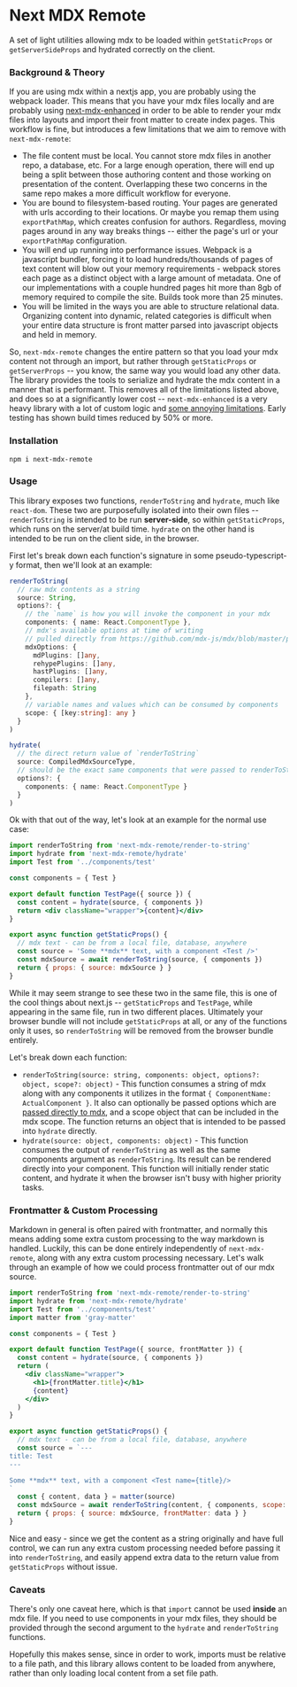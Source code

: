 # Next MDX Remote

A set of light utilities allowing mdx to be loaded within `getStaticProps` or `getServerSideProps` and hydrated correctly on the client.

### Background & Theory

If you are using mdx within a nextjs app, you are probably using the webpack loader. This means that you have your mdx files locally and are probably using [next-mdx-enhanced](https://github.com/hashicorp/next-mdx-enhanced) in order to be able to render your mdx files into layouts and import their front matter to create index pages. This workflow is fine, but introduces a few limitations that we aim to remove with `next-mdx-remote`:

- The file content must be local. You cannot store mdx files in another repo, a database, etc. For a large enough operation, there will end up being a split between those authoring content and those working on presentation of the content. Overlapping these two concerns in the same repo makes a more difficult workflow for everyone.
- You are bound to filesystem-based routing. Your pages are generated with urls according to their locations. Or maybe you remap them using `exportPathMap`, which creates confusion for authors. Regardless, moving pages around in any way breaks things -- either the page's url or your `exportPathMap` configuration.
- You will end up running into performance issues. Webpack is a javascript bundler, forcing it to load hundreds/thousands of pages of text content will blow out your memory requirements - webpack stores each page as a distinct object with a large amount of metadata. One of our implementations with a couple hundred pages hit more than 8gb of memory required to compile the site. Builds took more than 25 minutes.
- You will be limited in the ways you are able to structure relational data. Organizing content into dynamic, related categories is difficult when your entire data structure is front matter parsed into javascript objects and held in memory.

So, `next-mdx-remote` changes the entire pattern so that you load your mdx content not through an import, but rather through `getStaticProps` or `getServerProps` -- you know, the same way you would load any other data. The library provides the tools to serialize and hydrate the mdx content in a manner that is performant. This removes all of the limitations listed above, and does so at a significantly lower cost -- `next-mdx-enhanced` is a very heavy library with a lot of custom logic and [some annoying limitations](https://github.com/hashicorp/next-mdx-enhanced/issues/17). Early testing has shown build times reduced by 50% or more.

### Installation

```
npm i next-mdx-remote
```

### Usage

This library exposes two functions, `renderToString` and `hydrate`, much like `react-dom`. These two are purposefully isolated into their own files -- `renderToString` is intended to be run **server-side**, so within `getStaticProps`, which runs on the server/at build time. `hydrate` on the other hand is intended to be run on the client side, in the browser.

First let's break down each function's signature in some pseudo-typescript-y format, then we'll look at an example:

```typescript
renderToString(
  // raw mdx contents as a string
  source: String,
  options?: {
    // the `name` is how you will invoke the component in your mdx
    components: { name: React.ComponentType },
    // mdx's available options at time of writing
    // pulled directly from https://github.com/mdx-js/mdx/blob/master/packages/mdx/index.js
    mdxOptions: {
      mdPlugins: []any,
      rehypePlugins: []any,
      hastPlugins: []any,
      compilers: []any,
      filepath: String
    },
    // variable names and values which can be consumed by components
    scope: { [key:string]: any }
  }
)
```

```typescript
hydrate(
  // the direct return value of `renderToString`
  source: CompiledMdxSourceType,
  // should be the exact same components that were passed to renderToString
  options?: {
    components: { name: React.ComponentType }
  }
)
```

Ok with that out of the way, let's look at an example for the normal use case:

```jsx
import renderToString from 'next-mdx-remote/render-to-string'
import hydrate from 'next-mdx-remote/hydrate'
import Test from '../components/test'

const components = { Test }

export default function TestPage({ source }) {
  const content = hydrate(source, { components })
  return <div className="wrapper">{content}</div>
}

export async function getStaticProps() {
  // mdx text - can be from a local file, database, anywhere
  const source = 'Some **mdx** text, with a component <Test />'
  const mdxSource = await renderToString(source, { components })
  return { props: { source: mdxSource } }
}
```

While it may seem strange to see these two in the same file, this is one of the cool things about next.js -- `getStaticProps` and `TestPage`, while appearing in the same file, run in two different places. Ultimately your browser bundle will not include `getStaticProps` at all, or any of the functions only it uses, so `renderToString` will be removed from the browser bundle entirely.

Let's break down each function:

- `renderToString(source: string, components: object, options?: object, scope?: object)` - This function consumes a string of mdx along with any components it utilizes in the format `{ ComponentName: ActualComponent }`. It also can optionally be passed options which are [passed directly to mdx](https://mdxjs.com/advanced/plugins), and a scope object that can be included in the mdx scope. The function returns an object that is intended to be passed into `hydrate` directly.
- `hydrate(source: object, components: object)` - This function consumes the output of `renderToString` as well as the same components argument as `renderToString`. Its result can be rendered directly into your component. This function will initially render static content, and hydrate it when the browser isn't busy with higher priority tasks.

### Frontmatter & Custom Processing

Markdown in general is often paired with frontmatter, and normally this means adding some extra custom processing to the way markdown is handled. Luckily, this can be done entirely independently of `next-mdx-remote`, along with any extra custom processing necessary. Let's walk through an example of how we could process frontmatter out of our mdx source.

```jsx
import renderToString from 'next-mdx-remote/render-to-string'
import hydrate from 'next-mdx-remote/hydrate'
import Test from '../components/test'
import matter from 'gray-matter'

const components = { Test }

export default function TestPage({ source, frontMatter }) {
  const content = hydrate(source, { components })
  return (
    <div className="wrapper">
      <h1>{frontMatter.title}</h1>
      {content}
    </div>
  )
}

export async function getStaticProps() {
  // mdx text - can be from a local file, database, anywhere
  const source = `---
title: Test
---

Some **mdx** text, with a component <Test name={title}/>
`
  const { content, data } = matter(source)
  const mdxSource = await renderToString(content, { components, scope: data })
  return { props: { source: mdxSource, frontMatter: data } }
}
```

Nice and easy - since we get the content as a string originally and have full control, we can run any extra custom processing needed before passing it into `renderToString`, and easily append extra data to the return value from `getStaticProps` without issue.

### Caveats

There's only one caveat here, which is that `import` cannot be used **inside** an mdx file. If you need to use components in your mdx files, they should be provided through the second argument to the `hydrate` and `renderToString` functions.

Hopefully this makes sense, since in order to work, imports must be relative to a file path, and this library allows content to be loaded from anywhere, rather than only loading local content from a set file path.
